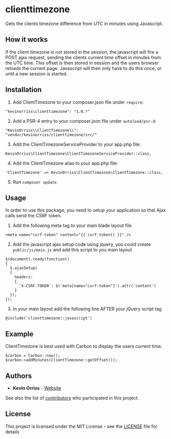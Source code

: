 # clienttimezone
Gets the clients timezone difference from UTC in minutes using Javascript.

## How it works
If the client timezone is not stored in the session, the javascript will fire a POST ajax 
request, sending the clients current time offset in minutes from the UTC time. This offset
is then stored in session and the users browser reloads the current page. Javascript will 
then only have to do this once, or until a new session is started.

## Installation

1. Add ClientTimezone to your composer.json file under `require`:

  `"kevinorriss\clienttimezone": "1.0.*"`

2. Add a PSR-4 entry to your composer.json file under `autoload/psr-4`:

  `"KevinOrriss\\ClientTimezone\\": "vendor/kevinorriss/clienttimezone/src/"`

3. Add the ClientTimezoneServiceProvider to your app.php file:

  `KevinOrriss\ClientTimezone\ClientTimezoneServiceProvider::class,`
  
4. Add the ClientTimezone alias to your app.php file:

  `'ClientTimezone' => KevinOrriss\ClientTimezone\ClientTimezone::class,`

5. Run `composer update`

## Usage

In order to use this package, you need to setup your application so that Ajax calls send the 
CSRF token.

1. Add the following meta tag to your main blade layout file

  `<meta name="csrf-token" content="{{ csrf_token() }}" />`

2. Add the javascript ajax setup code using jquery, you could create `public/js/main.js` and add this script to you main layout

  ```
  $(document).ready(function()
  {
    $.ajaxSetup(
    {
      headers:
      {
        'X-CSRF-TOKEN': $('meta[name="csrf-token"]').attr('content')
      }
    });
  });
  ```
3. In your main layout add the following line AFTER your jQuery script tag

  `@include('clienttimezone::javascript')`
  
## Example

ClientTimezone is best used with Carbon to display the users current time.

```
$carbon = Carbon::now();
$carbon->addMinutes(ClientTimezone::getOffset());
```

## Authors

* **Kevin Orriss** - [Website](http://kevinorriss.com)

See also the list of [contributors](https://github.com/kevinorriss/clienttimezone/graphs/contributors) who participated in this project.

## License

This project is licensed under the MIT License - see the [LICENSE](src/LICENSE) file for details
